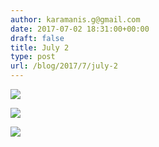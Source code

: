 ```yaml
---
author: karamanis.g@gmail.com
date: 2017-07-02 18:31:00+00:00
draft: false
title: July 2
type: post
url: /blog/2017/7/july-2
---
```




  
   ![](/images/2017-07-02-20177july-2/IMG_1543.jpg)

  

  
   ![](/images/2017-07-02-20177july-2/IMG_1544.jpg)

  

  
   ![](/images/2017-07-02-20177july-2/IMG_1545.jpg)

  


